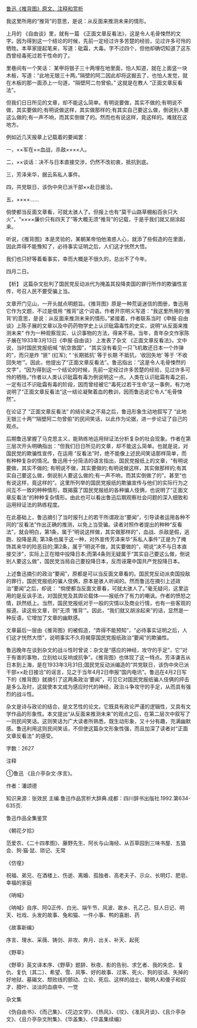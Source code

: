 [鲁迅《推背图》原文、注释和赏析](https://www.vrrw.net/wx/9670.html)

我这里所用的“推背”的意思，是说：从反面来推测未来的情形。

上月的 《自由谈》里，就有一篇 《正面文章反看法》，这是令人毛骨悚然的文字。因为得到这一个结论的时候，先前一定经过许多苦楚的经验，见过许多可怜的牺牲。本草家提起笔来，写道：砒霜，大毒。字不过四个，但他却确切知道了这东西曾经毒死过若干性命的了。

里巷间有一个笑话： 某甲将银子三十两埋在地里面，怕人知道，就在上面竖一块木板，写道：“此地无银三十两。”隔壁的阿二因此却将这掘去了，也怕人发觉，就在木板的那一面添上一句道，“隔壁阿二勿曾偷。” 这就是在教人 “正面文章反看法”。

但我们日日所见的文章，却不能这么简单。有明说要做，其实不做的;有明说不做，其实要做的;有明说做这样，其实做那样的;有其实自己要这么做，倒说别人要这么做的;有一声不响，而其实倒做了的。然而也有说这样，竟这样的。难就在这地方。

例如近几天报章上记载着的要闻罢：

一，××军在××血战，杀敌××××人。

二，××谈话：决不与日本直接交涉，仍然不改初衷，抵抗到底。

三，芳泽来华，据云系私人事件。

四，共党联日，该伪中央已派干部××赴日接洽。

五，××××……

倘使都当反面文章看，可就太骇人了。但报上也有“莫干山路草棚船百余只大火”，“××××廉价只有四天了”等大概无须“推背”的记载，于是乎我们就又胡涂起来。

听说，《推背图》本是灵验的，某朝某帝怕他淆惑人心，就添了些假造的在里面，因此弄得不能豫知了，必待事实证明之后，人们这才恍然大悟。

我们也只好等着看事实，幸而大概是不很久的，总出不了今年。

四月二日。



【析】 这篇杂文批判了国民党反动派代为掩盖其投降卖国的罪行所作的欺骗性宣传，号召人民不要受骗上当。

文章开门见山，一开头就点明题旨。《推背图》原是一种荒诞迷信的图册，鲁迅用它作为文题，不过是借用 “推背”这个词语。作者开宗明义写道：“我这里所用的‘推背’的意思，是说：从反面来推测未来的情形。”紧接着，作者联系当时《申报·自由谈》上陈子展的文章以及中药药物学史上认识砒霜毒性的史实，说明“从反面来推测未来” 作为一种观察现实、认识事物的方法，得来不易。当年，青年杂文作家陈子展在1933年3月13日《申报·自由谈》 上发表了杂文 《正面文章反看法》，文中说，当时国民党报纸喊 “航空救国”，“其实没有看见一只飞机敢还日本一个炸弹的”，而只是炸 “匪” (红军); “ ‘长期抵抗’ 等于长期 不抵抗，‘收回失地’ 等于 ‘不收回失地’”。因此，他提出了“正面文章反看法”。鲁迅指出：“这是令人毛骨悚然的文字”，“因为得到这一个结论的时候，先前一定经过许多苦楚的经验，见过许多可怜的牺牲。”作者以人类认识砒霜有毒为例说明这一点。人类在认识砒霜有毒之前，一定有过不识砒霜有毒的阶段，因而曾经被它“毒死过若干生命”这一事例，有力地说明了“正面文章反看法”这一结论凝聚着血的教训，因而鲁迅说它令人“毛骨悚然”。

在论证了 “正面文章反看法” 的结论来之不易之后，鲁迅形象生动地叙写了 “此地无银三十两”“隔壁阿二勿曾偷”的民间笑话，以此作为论据，进一步论证了自己的观点。

后期鲁迅掌握了马克思主义，能熟练地运用辩证法分析复杂的社会现象。作者在第三层次开头明确指出：“但我们日日所见的文章，却不能这么简单。也就是说，对国民党的欺骗性宣传，在运用 “反看法”时，绝不能像上述民间笑话那样简单，而有种种复杂的情况。鲁迅用十分简洁的语言指出，国民党报纸上的文章，“有明说要做，其实不做的; 有明说不做，其实要做的;有明说做这样，其实做那样的;有其实自己要这么做，倒说别人要这么做的;有一声不响，而其实倒做了的”。甚至“也有说这样，竟这样的”。这里所列举的国民党报纸的欺骗宣传与他们的实际行为之间互不一致的种种情形，既揭露了国民党报纸的各种骗人伎俩，也说明了“正面文章反看法”的种种复杂情形。由此也可以看出鲁迅后期观察社会问题的深入细致和运用辩证法的熟练程度。

在此基础上，鲁迅摘引了当时报刊上的若干所谓政治“要闻”，引导读者运用各种不同的“反看法”作出正确的推测，以免上当受骗。读者对照作者提出的种种“反看法”，就会明白，第1条，属于“明说这样做，其实做那样的”，血战、杀敌是假，逃跑、投降是真; 第3条也属于这一种，对外宣传芳泽来华“系私人事件”正是为了掩饰其来华的险恶目的;第2条，属于“明说不做，其实要做的”，明说“决不与日本直接交涉”，实际上正在暗中投降日本;而第4条则无疑属于“其实自己要这么做，倒说别人要这么做”，国民党当局自己要投降日本，反而诬蔑中国共产党投降日本。

上述鲁迅摘引的政治“要闻”，原都是可以当反面文章看的。国民党反动派卖国投敌的罪行，国民党报纸的骗人伎俩，原本是骇人听闻的。然而鲁迅在摘引上述政治“要闻”之后，却说： “倘使都当反面文章看，可就太骇人了。”毫无疑问，这里运用的是反讽手法，对国民党及其舆论载体——报纸作了有力的嘲讽。作者的愤怒之情，跃然纸上。当然，国民党报纸对于一般的灾情以及商业行情，也有一些客观的报道。读这些文章，则“无须 ‘推背’”。因此，“我们就又胡涂起来”的话，显然是一种反语，它增加了文章的幽默感。

文章最后一层由《推背图》的被假造，“弄得不能预知”，“必待事实证明之后，人们这才恍然大悟”，说明事实不久将揭穿国民党报纸政治“要闻”的欺骗性。

鲁迅晚年在谈到杂文的战斗性时曾说：杂文是“感应的神经，攻守的手足”，它“对于有害的事物，立刻给以反响或抗争”。《推背图》也体现了这一特点。芳泽谦吉从日本到上海，是在1933年3月31日;国民党反动派编造的“共党联日，该伪中央已派干部××赴日接洽”的谣言，见之于当年4月2日申报“国内电讯”。鲁迅在4月2日写下的《推背图》就摘引了这两条政治‘要闻”，可见它对国民党报纸骗人伎俩的抨击是多么及时，这就使本文成为感应时代的神经，政治斗争攻守的手足，从而具有强烈的战斗性。

杂文是诗与政论的结合，是文艺性的论文。它既具有政论严谨的逻辑性，又具有文学作品的形象性。本文提出“从反面来推测未来”的观点之后，在第二层次中叙写了一则民间笑话。这则笑话为广大读者所熟悉，既生动形象，又十分有趣，充满幽默感。鲁迅利用这则民间笑话，不但使这篇杂文形象性强，而且加深了读者对“正面文章反看法” 的感受。

字数：2627

注释

①鲁迅 《且介亭杂文·序言》。

作者：潘颂德

知识来源：张效民 主编.鲁迅作品赏析大辞典.成都：四川辞书出版社.1992.第634-635页.

鲁迅作品全集鉴赏

《朝花夕拾》

范爱农、《二十四孝图》、藤野先生、阿长与山海经、从百草园到三味书屋、五猖会、狗·猫·鼠、琐记、无常

《仿徨》

祝福、弟兄、在酒楼上、伤逝、离婚、孤独者、高老夫子、示众、长明灯、肥皂、幸福的家庭

《呐喊》

《呐喊》自序、阿Q正传、白光、端午节、风波、故乡、孔乙己、狂人日记、明天、社戏、头发的故事、兔和猫、一件小事、鸭的喜剧、药

《故事新编》

序言、理水、采薇、铸剑、非攻、奔月、出关、补天、起死

《野草》

《野草》英文译本序、《野草》题辞、秋夜、影的告别、求乞者、我的失恋、复仇、复仇〔其二〕、希望、雪、风筝、好的故事、过客、死火、狗的驳诘、失掉的好地狱、墓碣文、颓败线的颤动、立论、死后、这样的战士、聪明人和傻子和奴才、腊叶、淡淡的血痕中、一觉

杂文集

《伪自由书》、《而己集》、《花边文学》、《热风》、《坟》、《准风月谈》、《且介亭杂文》、《且介亭杂文附集》、《华盖集》、《华盖集续编》

